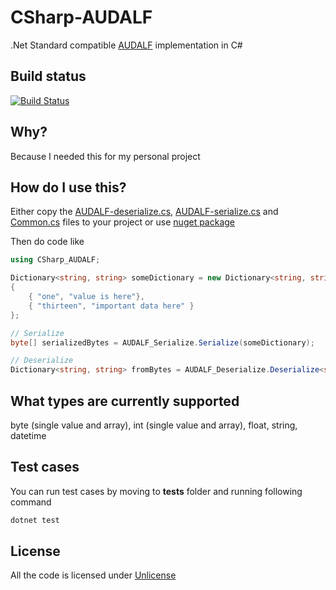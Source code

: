 # CSharp-AUDALF
.Net Standard compatible [AUDALF](https://github.com/mcraiha/AUDALF) implementation in C#

## Build status
[![Build Status](https://travis-ci.org/mcraiha/CSharp-AUDALF.svg?branch=master)](https://travis-ci.org/mcraiha/CSharp-AUDALF)

## Why?

Because I needed this for my personal project

## How do I use this?

Either copy the [AUDALF-deserialize.cs](src/AUDALF-deserialize.cs), [AUDALF-serialize.cs](src/AUDALF-serialize.cs) and [Common.cs](src/Common.cs) files to your project or use [nuget package](https://www.nuget.org/packages/LibAUDALF/) 

Then do code like
```csharp
using CSharp_AUDALF;

Dictionary<string, string> someDictionary = new Dictionary<string, string>()
{
    { "one", "value is here"},
    { "thirteen", "important data here" }
};

// Serialize
byte[] serializedBytes = AUDALF_Serialize.Serialize(someDictionary);

// Deserialize
Dictionary<string, string> fromBytes = AUDALF_Deserialize.Deserialize<string, string>(serializedBytes);

```

## What types are currently supported

byte (single value and array), int (single value and array), float, string, datetime

## Test cases

You can run test cases by moving to **tests** folder and running following command
```bash
dotnet test
```

## License

All the code is licensed under [Unlicense](LICENSE)